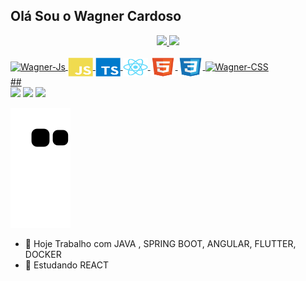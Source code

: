 ## Olá Sou o Wagner Cardoso

<div align="center">
  <a href="https://github.com/Cardoso21">
  <img height="180em" src="https://github-readme-stats.vercel.app/api?username=Cardoso21&show_icons=true&theme=dark&include_all_commits=true&count_private=true"/>
  <img height="180em" src="https://github-readme-stats.vercel.app/api/top-langs/?username=Cardoso21&layout=compact&langs_count=7&theme=dark"/>
</div>
<div style="display: inline_block"><br>  
  <img align="center" alt="Wagner-Js" height="30" width="40" src="https://cdn.jsdelivr.net/gh/devicons/devicon/icons/java/java-original.svg" />          
  <img align="center" alt="Wagner-Js" height="30" width="40" src="https://raw.githubusercontent.com/devicons/devicon/master/icons/javascript/javascript-plain.svg">
  <img align="center" alt="Wagner-Ts" height="30" width="40" src="https://raw.githubusercontent.com/devicons/devicon/master/icons/typescript/typescript-plain.svg">
  <img align="center" alt="Wagner-React" height="30" width="40" src="https://raw.githubusercontent.com/devicons/devicon/master/icons/react/react-original.svg">
  <img align="center" alt="Wagner-HTML" height="30" width="40" src="https://raw.githubusercontent.com/devicons/devicon/master/icons/html5/html5-original.svg">
  <img align="center" alt="Wagner-CSS" height="30" width="40" src="https://raw.githubusercontent.com/devicons/devicon/master/icons/css3/css3-original.svg">
  <img align="center" alt="Wagner-CSS" height="30" width="40" src="https://cdn.jsdelivr.net/gh/devicons/devicon/icons/flutter/flutter-original.svg" /
  <img align="center" alt="Wagner-Angular" height="30" width="40" src="https://cdn.jsdelivr.net/gh/devicons/devicon/icons/angularjs/angularjs-original.svg" />        
  </div>
##

<div>   
<a href="https://www.linkedin.com/in/wagner-cardoso-a57324168" target="_blank"><img src="https://img.shields.io/badge/-LinkedIn-%230077B5?style=for-the-badge&logo=linkedin&logoColor=white" target="_blank"></a> 
  <a href="https://instagram.com/waguinhocrm" target="_blank"><img src="https://img.shields.io/badge/-Instagram-%23E4405F?style=for-the-badge&logo=instagram&logoColor=white" target="_blank"></a>   
  <a href = "mailto:wagner.cardoso20@gmail.com"><img src="https://img.shields.io/badge/-Gmail-%23333?style=for-the-badge&logo=gmail&logoColor=white" target="_blank"></a>
  
 
  ![Snake animation](https://github.com/rafaballerini/rafaballerini/blob/output/github-contribution-grid-snake.svg)
 
</div>

- 🔭 Hoje Trabalho com JAVA , SPRING BOOT, ANGULAR, FLUTTER, DOCKER
- 🌱 Estudando REACT

